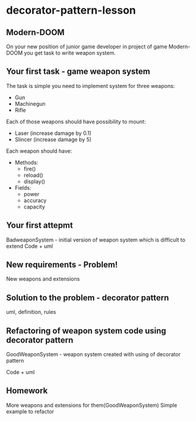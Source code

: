 # decorator-pattern-lesson

## Modern-DOOM

On your new position of junior game developer in project of game Modern-DOOM you get task to write weapon system.

## Your first task - game weapon system

The task is simple you need to implement system for three weapons:

* Gun
* Machinegun
* Rifle

Each of those weapons should have possibility to mount:

* Laser (increase damage by 0.1)
* Slincer (increase damage by 5)

Each weapon should have:

* Methods:
  * fire()
  * reload()
  * display()
* Fields:
  * power
  * accuracy
  * capacity

## Your first attepmt

BadweaponSystem - initial version of weapon system which is difficult to extend
Code + uml

## New requirements - Problem!

New weapons and extensions

## Solution to the problem - decorator pattern

uml, definition, rules

## Refactoring of weapon system code using decorator pattern

GoodWeaponSystem - weapon system created with using of decorator pattern

Code + uml

## Homework

More weapons and extensions for them(GoodWeaponSystem)
Simple example to refactor
